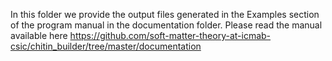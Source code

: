 In this folder we provide the output files generated in the Examples section of the program manual in the documentation folder. 
Please read the manual available here https://github.com/soft-matter-theory-at-icmab-csic/chitin_builder/tree/master/documentation 
